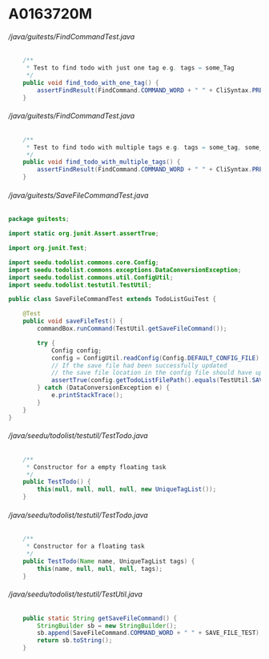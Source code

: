 # A0163720M
###### /java/guitests/FindCommandTest.java
``` java
    /**
     * Test to find todo with just one tag e.g. tags = some_Tag
     */
    public void find_todo_with_one_tag() {
        assertFindResult(FindCommand.COMMAND_WORD + " " + CliSyntax.PREFIX_TAG.getPrefix() + SINGLE_TAG, td.cat);
    }
```
###### /java/guitests/FindCommandTest.java
``` java
    /**
     * Test to find todo with multiple tags e.g. tags = some_tag, some_tag2
     */
    public void find_todo_with_multiple_tags() {
        assertFindResult(FindCommand.COMMAND_WORD + " " + CliSyntax.PREFIX_TAG.getPrefix() + MULTI_TAG, td.dog, td.cat);
    }
```
###### /java/guitests/SaveFileCommandTest.java
``` java
package guitests;

import static org.junit.Assert.assertTrue;

import org.junit.Test;

import seedu.todolist.commons.core.Config;
import seedu.todolist.commons.exceptions.DataConversionException;
import seedu.todolist.commons.util.ConfigUtil;
import seedu.todolist.testutil.TestUtil;

public class SaveFileCommandTest extends TodoListGuiTest {

    @Test
    public void saveFileTest() {
        commandBox.runCommand(TestUtil.getSaveFileCommand());

        try {
            Config config;
            config = ConfigUtil.readConfig(Config.DEFAULT_CONFIG_FILE).get();
            // If the save file had been successfully updated
            // the save file location in the config file should have updated too
            assertTrue(config.getTodoListFilePath().equals(TestUtil.SAVE_FILE_TEST));
        } catch (DataConversionException e) {
            e.printStackTrace();
        }
    }
}
```
###### /java/seedu/todolist/testutil/TestTodo.java
``` java
    /**
     * Constructor for a empty floating task
     */
    public TestTodo() {
        this(null, null, null, null, new UniqueTagList());
    }
```
###### /java/seedu/todolist/testutil/TestTodo.java
``` java
    /**
     * Constructor for a floating task
     */
    public TestTodo(Name name, UniqueTagList tags) {
        this(name, null, null, null, tags);
    }
```
###### /java/seedu/todolist/testutil/TestUtil.java
``` java
    public static String getSaveFileCommand() {
        StringBuilder sb = new StringBuilder();
        sb.append(SaveFileCommand.COMMAND_WORD + " " + SAVE_FILE_TEST);
        return sb.toString();
    }
```
